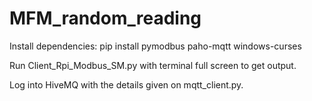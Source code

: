 # MFM_random_reading

Install dependencies:
pip install pymodbus paho-mqtt windows-curses

Run Client_Rpi_Modbus_SM.py with terminal full screen to get output. 

Log into HiveMQ with the details given on mqtt_client.py. 

